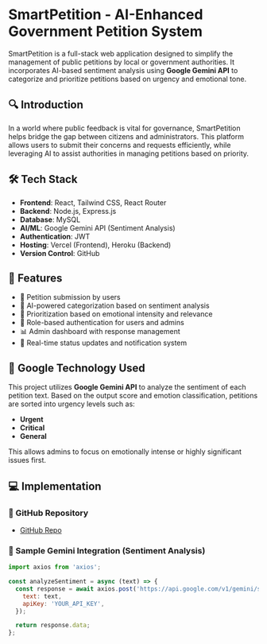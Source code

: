 # SmartPetition - AI-Enhanced Government Petition System

SmartPetition is a full-stack web application designed to simplify the management of public petitions by local or government authorities. It incorporates AI-based sentiment analysis using **Google Gemini API** to categorize and prioritize petitions based on urgency and emotional tone.

## 🔍 Introduction

In a world where public feedback is vital for governance, SmartPetition helps bridge the gap between citizens and administrators. This platform allows users to submit their concerns and requests efficiently, while leveraging AI to assist authorities in managing petitions based on priority.

## 🛠 Tech Stack

- **Frontend**: React, Tailwind CSS, React Router
- **Backend**: Node.js, Express.js
- **Database**: MySQL
- **AI/ML**: Google Gemini API (Sentiment Analysis)
- **Authentication**: JWT
- **Hosting**: Vercel (Frontend), Heroku (Backend)
- **Version Control**: GitHub

## 🚀 Features

- 📝 Petition submission by users
- 🤖 AI-powered categorization based on sentiment analysis
- 🧠 Prioritization based on emotional intensity and relevance
- 🔐 Role-based authentication for users and admins
- 📊 Admin dashboard with response management
- 🔄 Real-time status updates and notification system

## 🧠 Google Technology Used

This project utilizes **Google Gemini API** to analyze the sentiment of each petition text. Based on the output score and emotion classification, petitions are sorted into urgency levels such as:
- **Urgent**
- **Critical**
- **General**

This allows admins to focus on emotionally intense or highly significant issues first.

## 💻 Implementation

### 📁 GitHub Repository
- [GitHub Repo](https://github.com/anishprasath/SmartPetition)

### 🧩 Sample Gemini Integration (Sentiment Analysis)

```js
import axios from 'axios';

const analyzeSentiment = async (text) => {
  const response = await axios.post('https://api.google.com/v1/gemini/sentiment', {
    text: text,
    apiKey: 'YOUR_API_KEY',
  });

  return response.data;
};
